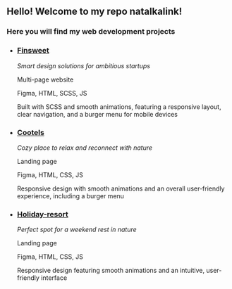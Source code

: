 ## Hello! Welcome to my repo natalkalink!  

### Here you will find my web development projects  

- ### [Finsweet](https://natalkalink.github.io/web_projects/Finsweet/)
	
  *Smart design solutions for ambitious startups*

  Multi-page website  
 
  Figma, HTML, SCSS, JS  
 
  Built with SCSS and smooth animations, featuring a responsive layout, clear navigation, and a burger menu for mobile devices 


- ### [Cootels](https://natalkalink.github.io/web_projects/Cootels/)

  *Cozy place to relax and reconnect with nature*
  
  Landing page
  
  Figma, HTML, CSS, JS
  
  Responsive design with smooth animations and an overall user-friendly experience, including a burger menu
  

- ### [Holiday-resort](https://natalkalink.github.io/web_projects/Holiday-resort/)

  *Perfect spot for a weekend rest in nature*
  
  Landing page
  
  Figma, HTML, CSS, JS
  
  Responsive design featuring smooth animations and an intuitive, user-friendly interface
